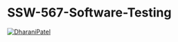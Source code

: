 # SSW-567-Software-Testing

[![DharaniPatel](https://circleci.com/gh/DharaniPatel/SSW-567-Software-Testing.svg?style=svg)](https://app.circleci.com/pipelines/github/DharaniPatel/SSW-567-Software-Testing?branch=main&filter=all)
